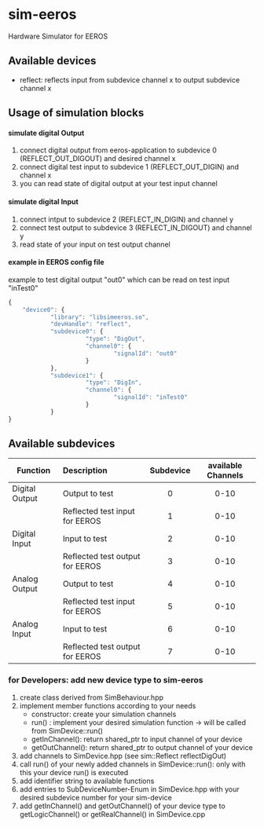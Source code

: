 # sim-eeros
Hardware Simulator for EEROS

## Available devices
* reflect: reflects input from subdevice channel x to output subdevice channel x

## Usage of simulation blocks

#### simulate digital Output
1. connect digital output from eeros-application to subdevice 0 (REFLECT_OUT_DIGOUT) and desired channel x
2. connect digital test input to subdevice 1 (REFLECT_OUT_DIGIN) and channel x
3. you can read state of digital output at your test input channel

#### simulate digital Input
1. connect intput to subdevice 2 (REFLECT_IN_DIGIN) and channel y
2. connect test output to subdevice 3 (REFLECT_IN_DIGOUT) and channel y
3. read state of your input on test output channel

#### example in EEROS config file
example to test digital output "out0" which can be read on test input "inTest0"
```js
{
    "device0": {
		    "library": "libsimeeros.so",
		    "devHandle": "reflect",
		    "subdevice0": {
			          "type": "DigOut",
			          "channel0": {
				              "signalId": "out0"
			          }
		    },
		    "subdevice1": {
			          "type": "DigIn",
			          "channel0": {
				              "signalId": "inTest0"
			          }
		    }
}
```

## Available subdevices
| Function            | Description                     | Subdevice     | available Channels  |
| --------------------|:------------------------------- |:-------------:| :------------------:|
| Digital Output      | Output to test                  |     0         |        0-10         |
|                     | Reflected test input for EEROS  |     1         |        0-10         |
| Digital Input       | Input to test                   |     2         |        0-10         |
|                     | Reflected test output for EEROS |     3         |        0-10         |
| Analog Output       | Output to test                  |     4         |        0-10         |
|                     | Reflected test input for EEROS  |     5         |        0-10         |
| Analog Input        | Input to test                   |     6         |        0-10         |
|                     | Reflected test output for EEROS |     7         |        0-10         |

### for Developers: add new device type to sim-eeros
1. create class derived from SimBehaviour.hpp
1. implement member functions according to your needs
   * constructor: create your simulation channels
   * run() : implement your desired simulation function -> will be called from SimDevice::run()
   * getInChannel(): return shared_ptr to input channel of your device
   * getOutChannel(): return shared_ptr to output channel of your device
1. add channels to SimDevice.hpp (see sim::Reflect<bool> reflectDigOut)
1. call run() of your newly added channels in SimDevice::run(): only with this your device run() is executed
1. add identifier string to available functions
1. add entries to SubDeviceNumber-Enum in SimDevice.hpp with your desired subdevice number for your sim-device
1. add getInChannel() and getOutChannel() of your device type to getLogicChannel() or getRealChannel() in SimDevice.cpp

